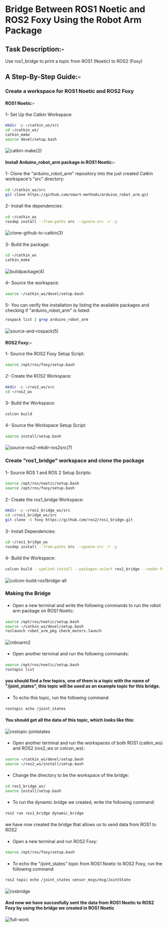 # Bridge Between ROS1 Noetic and ROS2 Foxy Using the Robot Arm Package
#### 
## Task Description:-
Use ros1_bridge to print a topic from ROS1 (Noetic) to ROS2 (Foxy)
####
## A Step-By-Step Guide:-
### Create a workspace for ROS1 Noetic and ROS2 Foxy
####
#### ROS1 Noetic:-
1- Set Up the Catkin Workspace:
#### 
```bash
mkdir -p ~/catkin_ws/src
cd ~/catkin_ws/
catkin_make
source devel/setup.bash
```
#### 
![catkin-make(2)](https://github.com/user-attachments/assets/a71a3f49-c8f2-4dc0-8f74-0a4e7eb04cdf)
#### 
#### Install Arduino_robot_arm package in ROS1 Noetic:-
#### 
1- Clone the "arduino_robot_arm" repository into the just created Catkin workspace's "src" directory:
####
```bash
cd ~/catkin_ws/src
git clone https://github.com/smart-methods/arduino_robot_arm.git
```
#### 
2- Install the dependencies:
#### 
```bash
cd ~/catkin_ws
rosdep install --from-paths src --ignore-src -r -y
```
#### 
![clone-github-to-catkin(3)](https://github.com/user-attachments/assets/7f1d16ee-1ec2-4236-93c2-5b949738b8a4)
#### 
3- Build the package:
#### 
```bash
cd ~/catkin_ws
catkin_make
```
#### 
![buildpackage(4)](https://github.com/user-attachments/assets/ae5a5876-a1cd-42c0-b3c4-05e407f58a23)
#### 
4- Source the workspace:
#### 
```bash
source ~/catkin_ws/devel/setup.bash
```
#### 
5- You can verify the installation by listing the available packages and checking if "arduino_robot_arm" is listed:
```bash
rospack list | grep arduino_robot_arm
```
#### 
![source-and-rospack(5)](https://github.com/user-attachments/assets/6608bd25-ffeb-4ceb-b2c4-2b0901fec642)
#### 
#### ROS2 Foxy:-
1- Source the ROS2 Foxy Setup Script:
####
```bash
source /opt/ros/foxy/setup.bash
```
#### 
2- Create the ROS2 Workspace:
#### 
```bash
mkdir -p ~/ros2_ws/src
cd ~/ros2_ws
```
#### 
3- Build the Workspace:
####
```bash
colcon build
```
#### 
4- Source the Workspace Setup Script:
#### 
```bash
source install/setup.bash
```
#### 
![source-ros2-mkdir-ros2src(7)](https://github.com/user-attachments/assets/9c74ee4e-a97f-45bf-9833-4565549fdf23)
#### 
### Create "ros1_bridge" workspace and clone the package
#### 
1- Source ROS 1 and ROS 2 Setup Scripts:
#### 
```bash
source /opt/ros/noetic/setup.bash
source /opt/ros/foxy/setup.bash
```
#### 
2- Create the ros1_bridge Workspace:
#### 
```bash
mkdir -p ~/ros1_bridge_ws/src
cd ~/ros1_bridge_ws/src
git clone -b foxy https://github.com/ros2/ros1_bridge.git
```
#### 
3- Install Dependencies:
#### 
```bash
cd ~/ros1_bridge_ws
rosdep install --from-paths src --ignore-src -r -y
```
#### 
4- Build the Workspace:
#### 
```bash
colcon build --symlink-install --packages-select ros1_bridge --cmake-force-configure
```
#### 
![colcon-build-ros1bridge-all](https://github.com/user-attachments/assets/c1023ace-d54f-46a6-8fca-1f60141ce9e4)
#### 
### Making the Bridge
#### 
- Open a new terminal and write the following commands to run the robot arm package on ROS1 Noetic:
#### 
```bash
source /opt/ros/noetic/setup.bash
source ~/catkin_ws/devel/setup.bash
roslaunch robot_arm_pkg check_motors.launch
```
#### 
![roboarm2](https://github.com/user-attachments/assets/935f2c73-1360-4b54-bd8e-f43241fcab12)
#### 
- Open another terminal and run the following commands:
####
```bash
source /opt/ros/noetic/setup.bash
rostopic list
```
#### 
#### you should find a few topics, one of them is a topic with the name of "/joint_states", this topic will be used as an example topic for this bridge.
#### 
- To echo this topic, run the following command:
#### 
```bash
rostopic echo /joint_states
```
####
#### You should get all the data of this topic, which looks like this:
#### 
![rostopic-jointstates](https://github.com/user-attachments/assets/442a5d77-deb8-4f8c-8420-7aba12c7639f)
#### 
- Open another terminal and run the workspaces of both ROS1 (catkin_ws) and ROS2 (ros2_ws or colcon_ws):
#### 
```bash
source ~/catkin_ws/devel/setup.bash
source ~/ros2_ws/install/setup.bash
```
####
- Change the directory to be the workspace of the bridge:
####
```bash
cd ros1_bridge_ws/
source install/setup.bash
```
#### 
- To run the dynamic bridge we created, write the following command:
#### 
```bash
ros2 run ros1_bridge dynamic_bridge
```
#### 
we have now created the bridge that allows us to send data from ROS1 to ROS2
#### 
- Open a new terminal and run ROS2 Foxy:
#### 
```bash
source /opt/ros/foxy/setup.bash
```
#### 
- To echo the "/joint_states" topic from ROS1 Noetic to ROS2 Foxy, run the following command:
#### 
```bash
ros2 topic echo /joint_states sensor_msgs/msg/JointState
```
#### 
![rosbridge](https://github.com/user-attachments/assets/9e21ebd9-e816-49d6-83da-f9e91b275004)
#### 
#### And now we have succesfully sent the data from ROS1 Noetic to ROS2 Foxy by using the bridge we created in ROS1 Noetic
#### 
![full-work](https://github.com/user-attachments/assets/e7c34344-49c3-49fc-965d-66f820417dee)
#### 

